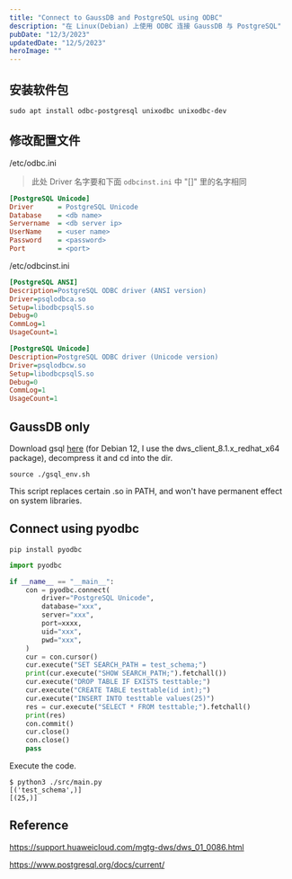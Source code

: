 ```yaml
---
title: "Connect to GaussDB and PostgreSQL using ODBC"
description: "在 Linux(Debian) 上使用 ODBC 连接 GaussDB 与 PostgreSQL"
pubDate: "12/3/2023"
updatedDate: "12/5/2023"
heroImage: ""
---
```


## 安装软件包

```
sudo apt install odbc-postgresql unixodbc unixodbc-dev
```

## 修改配置文件

/etc/odbc.ini

> 此处 Driver 名字要和下面 `odbcinst.ini` 中 "[]" 里的名字相同

```ini
[PostgreSQL Unicode]
Driver      = PostgreSQL Unicode
Database    = <db name>
Servername  = <db server ip>
UserName    = <user name>
Password    = <password>
Port        = <port>
```

/etc/odbcinst.ini

```ini
[PostgreSQL ANSI]
Description=PostgreSQL ODBC driver (ANSI version)
Driver=psqlodbca.so
Setup=libodbcpsqlS.so
Debug=0
CommLog=1
UsageCount=1

[PostgreSQL Unicode]
Description=PostgreSQL ODBC driver (Unicode version)
Driver=psqlodbcw.so
Setup=libodbcpsqlS.so
Debug=0
CommLog=1
UsageCount=1
```

## GaussDB only

Download gsql [here](https://support.huaweicloud.com/mgtg-dws/dws_01_0032.html)
(for Debian 12, I use the dws_client_8.1.x_redhat_x64 package),
decompress it and cd into the dir.
```
source ./gsql_env.sh
```
This script replaces certain .so in PATH,
and won't have permanent effect on system libraries.

## Connect using pyodbc

```
pip install pyodbc
```

```python
import pyodbc

if __name__ == "__main__":
    con = pyodbc.connect(
        driver="PostgreSQL Unicode",
        database="xxx",
        server="xxx",
        port=xxxx,
        uid="xxx",
        pwd="xxx",
    )
    cur = con.cursor()
    cur.execute("SET SEARCH_PATH = test_schema;")
    print(cur.execute("SHOW SEARCH_PATH;").fetchall())
    cur.execute("DROP TABLE IF EXISTS testtable;")
    cur.execute("CREATE TABLE testtable(id int);")
    cur.execute("INSERT INTO testtable values(25)")
    res = cur.execute("SELECT * FROM testtable;").fetchall()
    print(res)
    con.commit()
    cur.close()
    con.close()
    pass
```

Execute the code.

```
$ python3 ./src/main.py
[('test_schema',)]
[(25,)]
```

## Reference

https://support.huaweicloud.com/mgtg-dws/dws_01_0086.html

https://www.postgresql.org/docs/current/
